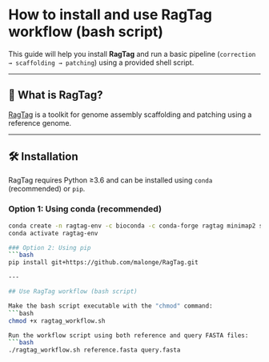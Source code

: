 # How to install and use RagTag workflow (bash script)

This guide will help you install **RagTag** and run a basic pipeline (`correction → scaffolding → patching`) using a provided shell script.

---

## 🧬 What is RagTag?

[RagTag](https://github.com/malonge/RagTag) is a toolkit for genome assembly scaffolding and patching using a reference genome.

---

## 🛠 Installation

RagTag requires Python ≥3.6 and can be installed using `conda` (recommended) or `pip`.

### Option 1: Using conda (recommended)
```bash
conda create -n ragtag-env -c bioconda -c conda-forge ragtag minimap2 samtools
conda activate ragtag-env

### Option 2: Using pip
```bash
pip install git+https://github.com/malonge/RagTag.git

---

## Use RagTag workflow (bash script)

Make the bash script executable with the "chmod" command:
```bash
chmod +x ragtag_workflow.sh

Run the workflow script using both reference and query FASTA files:
```bash
./ragtag_workflow.sh reference.fasta query.fasta

